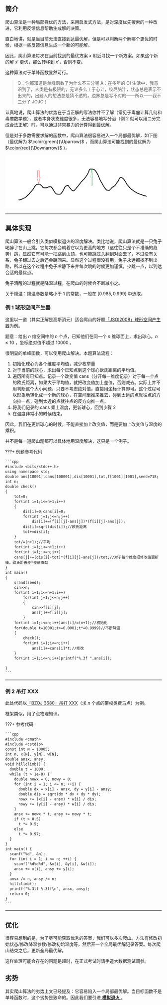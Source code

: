## 简介

爬山算法是一种局部择优的方法，采用启发式方法，是对深度优先搜索的一种改进，它利用反馈信息帮助生成解的决策。

直白地讲，就是当目前无法直接到达最优解，但是可以判断两个解哪个更优的时候，根据一些反馈信息生成一个新的可能解。

因此，爬山算法每次在当前找到的最优方案 $x$ 附近寻找一个新方案。如果这个新的解 $x'$ 更优，那么转移到 $x'$，否则不变。

这种算法对于单峰函数显然可行。

> Q：你都知道是单峰函数了为什么不三分呢
> A：在多年的 OI 生活中，我意识到了，人类是有极限的，无论多么工于心计，绞尽脑汁，状态总是表示不出来的，出题人的想法总是猜不透的，边界总是写不对的——所以——我不三分了 JOJO！

认真地说，爬山算法的优势在于当正解的写法你并不了解（常见于毒瘤计算几何和毒瘤数学题），或者本身状态维度很多，无法容易地写分治（例 2 就可以用二分完成合法正解）时，可以通过非常暴力的计算得到最优解。

但是对于多数需要求解的函数中，爬山算法很容易进入一个局部最优解，如下图（最优解为 $\color{green}{\Uparrow}$ ，而爬山算法可能找到的最优解为 $\color{red}{\Downarrow}$ ）。

![](./images/hill-climbing.png)

* * *

## 具体实现

爬山算法一般会引入类似模拟退火的温度解决。类比地说，爬山算法就是一只兔子喝醉了在山上跳，它每次都会朝着它以为更高的地方（这往往只是个不准确的趋势）跳，显然它有可能一把跳到山顶，也可能跳过头翻到对面去了，不过没有关系，兔子翻过去之后还会跳回来。显然这个过程很没有用，兔子永远都找不到出路，所以在这个过程中兔子冷静下来并每次跳的时候更加谨慎，少跳一点，以到达合适的最优点。

兔子清醒的过程就是降温过程，在爬山的时候会不断减小之。

关于降温：降温参数是略小于 $1$ 的常数，一般在 $[0.985, 0.999]$ 中选取。

### 例 1 球形空间产生器

这里以一道（其实正解是高斯消元）适合爬山的好题[「JSOI2008」球形空间产生器](https://www.luogu.org/problem/P4035)为例。

题意：给出 $n$ 维空间中的 $n$ 个点，已知他们在同一个 $n$ 维球面上，求出球心。$n \leq 10$ ，坐标绝对值不超过 $10000$ 。

很明显的单峰函数，可以使用爬山解决。本题算法流程：

1. 初始化球心为各个维度平均值，减少枚举量
2. 对于当前的球心，求出每个已知点到这个球心欧氏距离的平均值。
3. 遍历所有已知点。记录一个改变值 cans（分开每一维度记录）对于每一个点的欧氏距离，如果大于平均值，就把改变值加上差值，否则减去。实际上并不用判断这个大小问题，只要不考虑绝对值，直接用坐标计算即可。这个过程可以形象地转化成一个新的球心，在空间里推来推去，碰到太远的点就往点的方向拉一点，碰到太近的点就往点的反方向推一点。
4. 将我们记录的 cans 乘上温度，更新球心，回到步骤 2
5. 在温度非常小的时候结束。

因此，我们在更新球心的时候，不能直接加上改变值，而是要加上改变值与温度的乘积。

并不是每一道爬山题都可以具体地用温度解决，这只是一个例子。

???+ 例题参考代码

    ```cpp
    #include <bits/stdc++.h>
    using namespace std;
    double ans[10001],cans[100001],dis[10001],tot,f[1001][1001],seed=718;
    int n;
    double check()
    {
    	tot=0;
    	for(int i=1;i<=n+1;i++)
    	{
    		dis[i]=0;cans[i]=0;
    		for(int j=1;j<=n;j++)
    			dis[i]+=(f[i][j]-ans[j])*(f[i][j]-ans[j]);
    		dis[i]=sqrt(dis[i]);//欧氏距离
    		tot+=dis[i];
    	}
    	tot/=(n+1);//平均
    	for(int i=1;i<=n+1;i++)
    	for(int j=1;j<=n;j++)
    	cans[j]+=(dis[i]-tot)*(f[i][j]-ans[j])/tot;//对于每个维度把修改值更新掉，欧氏距离差*差值贡献
    }
    int main()
    {
    	srand(seed);
    	cin>>n;
    	for(int i=1;i<=n+1;i++)
    		for(int j=1;j<=n;j++)
    		{
    			cin>>f[i][j];
    			ans[j]+=f[i][j];
    		}
    	for(int i=1;i<=n;i++)ans[i]/=(n+1);//初始化
    	for(double t=10001;t>=0.0001;t*=0.9999)//不断降温
    	{
    		check();
    		for(int i=1;i<=n;i++)
    			ans[i]+=cans[i]*t;//修改
    	}
    	for(int i=1;i<=n;i++)printf("%.3f ",ans[i]);
    	
    }
    ```

* * *

### 例 2 吊打 XXX

此处代码以[「BZOJ 3680」吊打 XXX](https://www.lydsy.com/JudgeOnline/problem.php?id=3680)（求 $n$ 个点的带权类费马点）为例。

框架类似，用了点物理知识。

???+ 参考代码

    ```cpp
    #include <cmath>
    #include <cstdio>
    const int N = 10005;
    int n, x[N], y[N], w[N];
    double ansx, ansy;
    void hillclimb() {
      double t = 1000;
      while (t > 1e-8) {
        double nowx = 0, nowy = 0;
        for (int i = 1; i <= n; ++i) {
          double dx = x[i] - ansx, dy = y[i] - ansy;
          double dis = sqrt(dx * dx + dy * dy);
          nowx += (x[i] - ansx) * w[i] / dis;
          nowy += (y[i] - ansy) * w[i] / dis;
        }
        ansx += nowx * t, ansy += nowy * t;
        if (t > 0.5)
          t *= 0.5;
        else
          t *= 0.97;
      }
    }
    int main() {
      scanf("%d", &n);
      for (int i = 1; i <= n; ++i) {
        scanf("%d%d%d", &x[i], &y[i], &w[i]);
        ansx += x[i], ansy += y[i];
      }
      ansx /= n, ansy /= n;
      hillclimb();
      printf("%.3lf %.3lf\n", ansx, ansy);
      return 0;
    }
    ```

* * *

## 优化

很容易想到的是，为了尽可能获取优秀的答案，我们可以多次爬山。方法有修改初始状态/修改降温参数/修改初始温度等，然后开一个全局最优解记录答案。每次爬山结束之后，更新全局最优解。

这样处理可能会存在的问题是超时，在正式考试时请手造大数据测试调参。

## 劣势

其实爬山算法的劣势上文已经提及：它容易陷入一个局部最优解。当目标函数不是单峰函数时，这个劣势是致命的。因此我们要引进[ **模拟退火** ](/misc/simulated-annealing/)。
